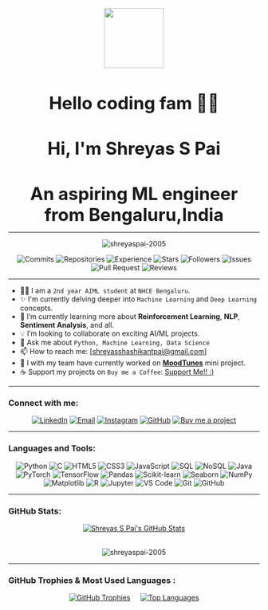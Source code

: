 <div align="center">
  <img src="https://media2.giphy.com/media/v1.Y2lkPTc5MGI3NjExNXRiNGdqajF0dGJ6dW5tZjE3dTNiZ2l0ZDNudzQycW96ajduMWE1dSZlcD12MV9pbnRlcm5hbF9naWZfYnlfaWQmY3Q9Zw/GRPy8MKag9U1U88hzY/giphy.gif" width="120" height="120">
  <br>
  <h1 style="display: inline-block; font-size: 2.5em; font-weight: bold; margin-bottom: 0;">Hello coding fam 👋😊</h1>
</div>

<div align="center">
   <h3 style="display: inline-block; font-size: 2.5em; font-weight: bold; margin-bottom: 0;">Hi, I'm Shreyas S Pai</h3>
</div>

<div align="center">
   <h3 style="display: inline-block; font-size: 2.5em; font-weight: bold; margin-bottom: 0;">An aspiring ML engineer from Bengaluru,India</h3>
</div>

---

<p align="center">
  <img src="https://komarev.com/ghpvc/?username=shreyaspai-2005&label=Profile%20views&color=0e75b6&style=flat" alt="shreyaspai-2005" />
</p>

<div align="center">
  <img src="https://img.shields.io/badge/Commits-21pt-lightgrey" alt="Commits" />
  <img src="https://img.shields.io/badge/Repositories-5pt-lightgrey" alt="Repositories" />
  <img src="https://img.shields.io/badge/Experience-2pt-lightgrey" alt="Experience" />
  <img src="https://img.shields.io/badge/Stars-0pt-lightgrey" alt="Stars" />
  <img src="https://img.shields.io/badge/Followers-0pt-lightgrey" alt="Followers" />
  <img src="https://img.shields.io/badge/Issues-0pt-lightgrey" alt="Issues" />
  <img src="https://img.shields.io/badge/PullRequest-0pt-lightgrey" alt="Pull Request" />
  <img src="https://img.shields.io/badge/Reviews-0pt-lightgrey" alt="Reviews" />
</div>

---

- 🧑‍💻 I am a `2nd year AIML student` at `NHCE Bengaluru`.
- ✨ I'm currently delving deeper into `Machine Learning` and `Deep Learning` concepts.
- 🌱 I’m currently learning more about **Reinforcement Learning**, **NLP**, **Sentiment Analysis**, and all.
- 💡 I’m looking to collaborate on exciting AI/ML projects.
- 💬 Ask me about `Python, Machine Learning, Data Science`
- 📫 How to reach me: [shreyasshashikantpai@gmail.com]
- 🔗 I with my team have currently worked on  **[MoodTunes](https://github.com/shreyaspai-2005/MoodTunes)** mini project.
- ☕ Support my projects on `Buy me a Coffee`: [Support Me!! :)](https://coff.ee/shreyaspai2005)

---

### Connect with me:

<p align="center">
  <a href="https://www.linkedin.com/in/shreyas-s-pai" target="_blank"><img src="https://img.shields.io/badge/-LinkedIn-0077B5?style=for-the-badge&logo=linkedin&logoColor=white" alt="LinkedIn"></a>
  <a href="mailto:shreyasshashikantpai@gmail.com" target="_blank"><img src="https://img.shields.io/badge/-Email-D14836?style=for-the-badge&logo=gmail&logoColor=white" alt="Email"></a>
  <a href="https://instagram.com/shreyaspai_2019" target="_blank"><img src="https://img.shields.io/badge/-Instagram-E4405F?style=for-the-badge&logo=instagram&logoColor=white" alt="Instagram"></a>
  <a href="https://github.com/shreyaspai-2005" target="_blank"><img src="https://img.shields.io/badge/-GitHub-181717?style=for-the-badge&logo=github&logoColor=white" alt="GitHub"></a>
  <a href="https://www.buymeacoffee.com/shreyaspai2005" target="_blank">
    <img src="https://img.shields.io/badge/Buy%20me%20a%20project-FFDD00?style=for-the-badge&logo=buymeacoffee&logoColor=black" alt="Buy me a project">
  </a>
  </p>

---

### Languages and Tools:

<p align="center">
  <img src="https://img.shields.io/badge/Python-3776AB?style=for-the-badge&logo=python&logoColor=white" alt="Python">
  <img src="https://img.shields.io/badge/C-A8B9CC?style=for-the-badge&logo=c&logoColor=white" alt="C">
  <img src="https://img.shields.io/badge/HTML5-E34F26?style=for-the-badge&logo=html5&logoColor=white" alt="HTML5">
  <img src="https://img.shields.io/badge/CSS3-1572B6?style=for-the-badge&logo=css3&logoColor=white" alt="CSS3">
  <img src="https://img.shields.io/badge/JavaScript-F7DF1E?style=for-the-badge&logo=javascript&logoColor=black" alt="JavaScript">
  <img src="https://img.shields.io/badge/SQL-4479A1?style=for-the-badge&logo=postgresql&logoColor=white" alt="SQL">
  <img src="https://img.shields.io/badge/NoSQL-47A248?style=for-the-badge&logo=mongodb&logoColor=white" alt="NoSQL">
  <img src="https://img.shields.io/badge/Java-007396?style=for-the-badge&logo=java&logoColor=white" alt="Java">
  <img src="https://img.shields.io/badge/PyTorch-EE4C2C?style=for-the-badge&logo=pytorch&logoColor=white" alt="PyTorch">
  <img src="https://img.shields.io/badge/TensorFlow-FF6F00?style=for-the-badge&logo=tensorflow&logoColor=white" alt="TensorFlow">
  <img src="https://img.shields.io/badge/Pandas-150458?style=for-the-badge&logo=pandas&logoColor=white" alt="Pandas">
  <img src="https://img.shields.io/badge/Scikit--learn-F7931E?style=for-the-badge&logo=scikit-learn&logoColor=white" alt="Scikit-learn">
  <img src="https://img.shields.io/badge/Seaborn-30A3DC?style=for-the-badge&logo=seaborn&logoColor=white" alt="Seaborn">
  <img src="https://img.shields.io/badge/NumPy-013243?style=for-the-badge&logo=numpy&logoColor=white" alt="NumPy">
  <img src="https://img.shields.io/badge/Matplotlib-CB3B27?style=for-the-badge&logo=matplotlib&logoColor=white" alt="Matplotlib">
  <img src="https://img.shields.io/badge/R-276DC3?style=for-the-badge&logo=r&logoColor=white" alt="R">
  <img src="https://img.shields.io/badge/Jupyter-F37626?style=for-the-badge&logo=jupyter&logoColor=white" alt="Jupyter">
  <img src="https://img.shields.io/badge/VS%20Code-007ACC?style=for-the-badge&logo=visual-studio-code&logoColor=white" alt="VS Code">
  <img src="https://img.shields.io/badge/Git-F05032?style=for-the-badge&logo=git&logoColor=white" alt="Git">
  <img src="https://img.shields.io/badge/GitHub-181717?style=for-the-badge&logo=github&logoColor=white" alt="GitHub">
  </p>

---

### GitHub Stats:

<div align="center">
  <a href="https://github.com/shreyaspai-2005">
    <img src="https://github-readme-stats.vercel.app/api?username=shreyaspai-2005&show_icons=true&theme=dark&include_all_commits=true&count_private=true" alt="Shreyas S Pai's GitHub Stats" />
    <br><br>
  </a>
  <p><img align="center" src="https://github-readme-streak-stats.herokuapp.com/?user=shreyaspai-2005&" alt="shreyaspai-2005" /></p>
</div>

---

### GitHub Trophies & Most Used Languages :

<div align="center" style="display: flex; justify-content: center; flex-wrap: wrap; gap: 20px;">
  <a href="https://github.com/shreyaspai-2005">
    <img src="https://github-profile-trophy.vercel.app/?username=shreyaspai-2005&theme=dark" alt="GitHub Trophies" />
    <br><br>
  </a>
  
  <a href="https://github.com/shreyaspai-2005">
    <img src="https://github-readme-stats.vercel.app/api/top-langs/?username=shreyaspai-2005&layout=compact&theme=dark" alt="Top Languages" />
  </a>
</div>
